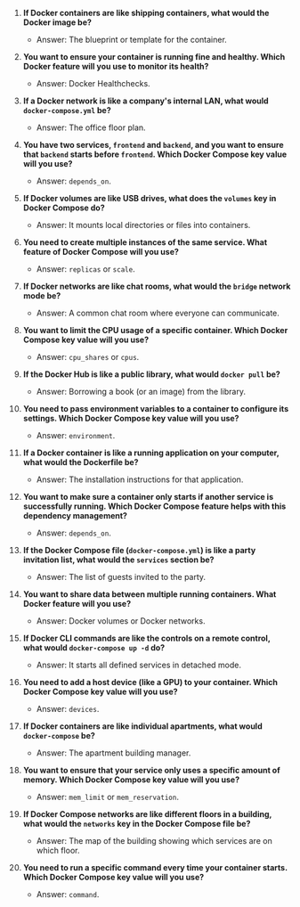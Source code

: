 1. **If Docker containers are like shipping containers, what would the Docker image be?**
   - Answer: The blueprint or template for the container.

2. **You want to ensure your container is running fine and healthy. Which Docker feature will you use to monitor its health?**
   - Answer: Docker Healthchecks.

3. **If a Docker network is like a company's internal LAN, what would `docker-compose.yml` be?**
   - Answer: The office floor plan.

4. **You have two services, `frontend` and `backend`, and you want to ensure that `backend` starts before `frontend`. Which Docker Compose key value will you use?**
   - Answer: `depends_on`.

5. **If Docker volumes are like USB drives, what does the `volumes` key in Docker Compose do?**
   - Answer: It mounts local directories or files into containers.

6. **You need to create multiple instances of the same service. What feature of Docker Compose will you use?**
   - Answer: `replicas` or `scale`.

7. **If Docker networks are like chat rooms, what would the `bridge` network mode be?**
   - Answer: A common chat room where everyone can communicate.

8. **You want to limit the CPU usage of a specific container. Which Docker Compose key value will you use?**
   - Answer: `cpu_shares` or `cpus`.

9. **If the Docker Hub is like a public library, what would `docker pull` be?**
   - Answer: Borrowing a book (or an image) from the library.

10. **You need to pass environment variables to a container to configure its settings. Which Docker Compose key value will you use?**
    - Answer: `environment`.

11. **If a Docker container is like a running application on your computer, what would the Dockerfile be?**
    - Answer: The installation instructions for that application.

12. **You want to make sure a container only starts if another service is successfully running. Which Docker Compose feature helps with this dependency management?**
    - Answer: `depends_on`.

13. **If the Docker Compose file (`docker-compose.yml`) is like a party invitation list, what would the `services` section be?**
    - Answer: The list of guests invited to the party.

14. **You want to share data between multiple running containers. What Docker feature will you use?**
    - Answer: Docker volumes or Docker networks.

15. **If Docker CLI commands are like the controls on a remote control, what would `docker-compose up -d` do?**
    - Answer: It starts all defined services in detached mode.

16. **You need to add a host device (like a GPU) to your container. Which Docker Compose key value will you use?**
    - Answer: `devices`.

17. **If Docker containers are like individual apartments, what would `docker-compose` be?**
    - Answer: The apartment building manager.

18. **You want to ensure that your service only uses a specific amount of memory. Which Docker Compose key value will you use?**
    - Answer: `mem_limit` or `mem_reservation`.

19. **If Docker Compose networks are like different floors in a building, what would the `networks` key in the Docker Compose file be?**
    - Answer: The map of the building showing which services are on which floor.

20. **You need to run a specific command every time your container starts. Which Docker Compose key value will you use?**
    - Answer: `command`.

